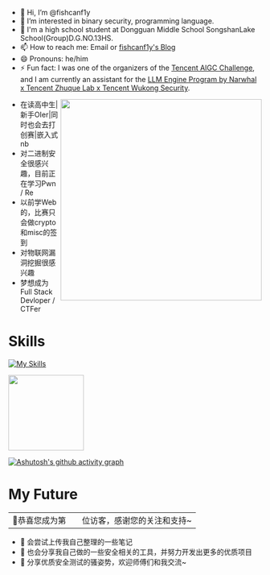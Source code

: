 - 👋 Hi, I’m @fishcanf1y
- 👀 I’m interested in binary security, programming language.
- 🏫 I'm a high school student at Dongguan Middle School SongshanLake School(Group)D.G.NO.13HS.
- 📫 How to reach me: Email or [fishcanf1y's Blog](https://RaffertyZheng.github.io/)
- 😄 Pronouns: he/him
- ⚡ Fun fact: I was one of the organizers of the [Tencent AIGC Challenge](https://bbs.kanxue.com/thread-286577.htm), and I am currently an assistant for the [LLM Engine Program by Narwhal x Tencent Zhuque Lab x Tencent Wukong Security](https://securenexuslab.github.io/2025/07/16/LLM-engine-plan/).

<img align='right' src="https://github-readme-stats.zohan.tech/api?username=z4k0r&hide_title=true&hide_border=true&show_icons=true&include_all_commits=true&bg_color=0,EC6C6C,FFD479,FFFC79,73FA79&theme=graywhite&locale=cn" width="400">

- 在读高中生|新手OIer|同时也会去打创赛|嵌入式nb
- 对二进制安全很感兴趣，目前正在学习Pwn / Re
- 以前学Web的，比赛只会做crypto和misc的签到
- 对物联网漏洞挖掘很感兴趣
- 梦想成为Full Stack Devloper / CTFer

# Skills

[![My Skills](https://skillicons.dev/icons?i=python,flask,django,java,spring,go,linux,docker,bash,php,html,js,cpp,c,git,md,mysql,redis,arduino,vscode,visualstudio,idea,pycharm,obsidian,github,ps,gmail,wasm)](https://skillicons.dev)

<img height="150px" src="https://github-readme-stats.vercel.app/api/top-langs/?username=fishcanf1y&layout=compact&theme=light&hide=javascript,html,css,ejs,less" />

[![Ashutosh's github activity graph](https://github-readme-activity-graph.vercel.app/graph?username=fishcanf1y&theme=react)](https://github.com/ashutosh00710/github-readme-activity-graph)

# My Future

<table>
  <tr>
    <td>🥰恭喜您成为第</td>
    <td><img src="https://profile-counter.glitch.me/fishcanf1y/count.svg" alt="" /></td>
    <td>位访客，感谢您的关注和支持~</td>
  </tr>
</table>


- 👀 会尝试上传我自己整理的一些笔记
- 🌱 也会分享我自己做的一些安全相关的工具，并努力开发出更多的优质项目
- 👋 分享优质安全测试的骚姿势，欢迎师傅们和我交流~
